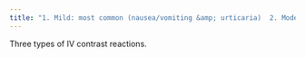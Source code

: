 ```yaml
---
title: "1. Mild: most common (nausea/vomiting &amp; urticaria)  2. Moderate: not immediately life threatening, but may become so (symptomatic urticaria, vasovagal reaction, mild bronchospasm, and tachycardia)  3. Severe: potentially or immediately life threatening.  (profound vasovagal reactions, moderate to severe bronchospasm, laryngeal edema, seizure, pulmonary edema, and severe hypotension)"
---
```

Three types of IV contrast reactions.

